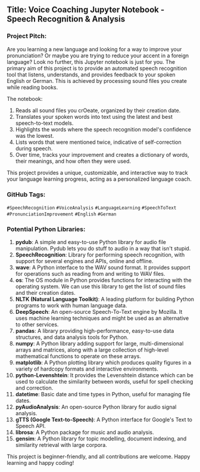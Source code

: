 ## Title: Voice Coaching Jupyter Notebook - Speech Recognition & Analysis

### Project Pitch:
Are you learning a new language and looking for a way to improve your pronunciation? Or maybe you are trying to reduce your accent in a foreign language? Look no further, this Jupyter notebook is just for you. The primary aim of this project is to provide an automated speech recognition tool that listens, understands, and provides feedback to your spoken English or German. This is achieved by processing sound files you create while reading books.

The notebook:
1. Reads all sound files you crOeate, organized by their creation date.
2. Translates your spoken words into text using the latest and best speech-to-text models.
3. Highlights the words where the speech recognition model's confidence was the lowest.
4. Lists words that were mentioned twice, indicative of self-correction during speech.
5. Over time, tracks your improvement and creates a dictionary of words, their meanings, and how often they were used.

This project provides a unique, customizable, and interactive way to track your language learning progress, acting as a personalized language coach.

### GitHub Tags:
`#SpeechRecognition` `#VoiceAnalysis` `#LanguageLearning` `#SpeechToText` `#PronunciationImprovement` `#English` `#German`

### Potential Python Libraries:
1. **pydub**: A simple and easy-to-use Python library for audio file manipulation. Pydub lets you do stuff to audio in a way that isn't stupid.
2. **SpeechRecognition**: Library for performing speech recognition, with support for several engines and APIs, online and offline.
3. **wave**: A Python interface to the WAV sound format. It provides support for operations such as reading from and writing to WAV files.
4. **os**: The OS module in Python provides functions for interacting with the operating system. We can use this library to get the list of sound files and their creation dates.
5. **NLTK (Natural Language Toolkit)**: A leading platform for building Python programs to work with human language data.
6. **DeepSpeech**: An open-source Speech-To-Text engine by Mozilla. It uses machine learning techniques and might be used as an alternative to other services.
7. **pandas**: A library providing high-performance, easy-to-use data structures, and data analysis tools for Python.
8. **numpy**: A Python library adding support for large, multi-dimensional arrays and matrices, along with a large collection of high-level mathematical functions to operate on these arrays.
9. **matplotlib**: A Python plotting library which produces quality figures in a variety of hardcopy formats and interactive environments.
10. **python-Levenshtein**: It provides the Levenshtein distance which can be used to calculate the similarity between words, useful for spell checking and correction.
11. **datetime**: Basic date and time types in Python, useful for managing file dates.
12. **pyAudioAnalysis**: An open-source Python library for audio signal analysis.
13. **gTTS (Google Text-to-Speech)**: A Python interface for Google's Text to Speech API.
14. **librosa**: A Python package for music and audio analysis.
15. **gensim**: A Python library for topic modelling, document indexing, and similarity retrieval with large corpora.

This project is beginner-friendly, and all contributions are welcome. Happy learning and happy coding!